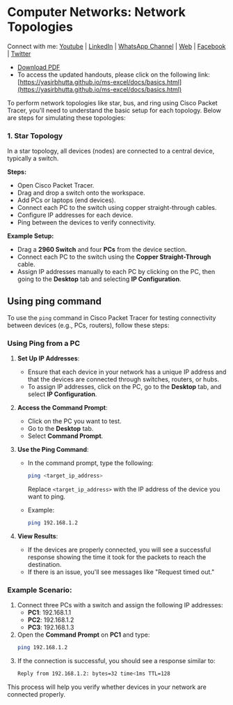 # Computer Networks: Network Topologies 

Connect with me: [Youtube](https://www.youtube.com/yasirbhutta) \| [LinkedIn](https://www.linkedin.com/in/yasirbhutta/) \| [WhatsApp Channel](https://whatsapp.com/channel/0029VaC3BC160eBZZSs3CW0c) \| [Web](https://yasirbhutta.github.io/) \| [Facebook](https://www.facebook.com/yasirbhutta786) \| [Twitter](https://twitter.com/yasirbhutta)

- [Download PDF](https://yasirbhutta.github.io/python/docs/basics.pdf)
- To access the updated handouts, please click on the following link:
[https://yasirbhutta.github.io/ms-excel/docs/basics.html](https://yasirbhutta.github.io/ms-excel/docs/basics.html)

To perform network topologies like star, bus, and ring using Cisco Packet Tracer, you'll need to understand the basic setup for each topology. Below are steps for simulating these topologies:

### 1. **Star Topology** 
In a star topology, all devices (nodes) are connected to a central device, typically a switch.

**Steps:**
- Open Cisco Packet Tracer.
- Drag and drop a switch onto the workspace.
- Add PCs or laptops (end devices).
- Connect each PC to the switch using copper straight-through cables.
- Configure IP addresses for each device.
- Ping between the devices to verify connectivity.

**Example Setup:**
- Drag a **2960 Switch** and four **PCs** from the device section.
- Connect each PC to the switch using the **Copper Straight-Through** cable.
- Assign IP addresses manually to each PC by clicking on the PC, then going to the **Desktop** tab and selecting **IP Configuration**.

## Using ping command

To use the `ping` command in Cisco Packet Tracer for testing connectivity between devices (e.g., PCs, routers), follow these steps:

### **Using Ping from a PC**
1. **Set Up IP Addresses**: 
   - Ensure that each device in your network has a unique IP address and that the devices are connected through switches, routers, or hubs.
   - To assign IP addresses, click on the PC, go to the **Desktop** tab, and select **IP Configuration**.

2. **Access the Command Prompt**:
   - Click on the PC you want to test.
   - Go to the **Desktop** tab.
   - Select **Command Prompt**.

3. **Use the Ping Command**:
   - In the command prompt, type the following:
     ```bash
     ping <target_ip_address>
     ```
     Replace `<target_ip_address>` with the IP address of the device you want to ping.

   - Example:
     ```bash
     ping 192.168.1.2
     ```

4. **View Results**: 
   - If the devices are properly connected, you will see a successful response showing the time it took for the packets to reach the destination.
   - If there is an issue, you'll see messages like "Request timed out."

### **Example Scenario**:
1. Connect three PCs with a switch and assign the following IP addresses:
   - **PC1**: 192.168.1.1
   - **PC2**: 192.168.1.2
   - **PC3**: 192.168.1.3
2. Open the **Command Prompt** on **PC1** and type:
   ```bash
   ping 192.168.1.2
   ```
3. If the connection is successful, you should see a response similar to:
   ```bash
   Reply from 192.168.1.2: bytes=32 time<1ms TTL=128
   ```

This process will help you verify whether devices in your network are connected properly.

